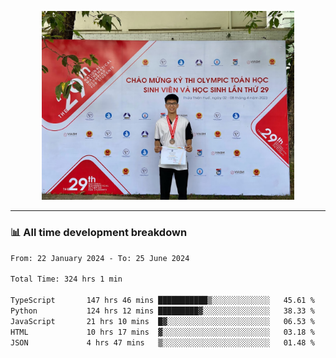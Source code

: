 <p align="center"><img src="asset/header.jpg" width="80%"/></p>

---
<!-- 
<details>
  <summary>📃 My Resume</summary>

### Education

- 📖 **Information Technology**\
📆 10/2021 - present\
📍 **Thang Long University** - Hoang Mai, Hanoi, Vietnam -->

<!-- ### Experience
- 👨‍💻 **Full Stack Web Intern**\
📆 09/2022 - 12/2023\
📍 **TECH 5S** -  Luu Huu Phuong, Phuong My Dinh I, Nam Tu Liem, Hanoi.


- 👨‍💻 **Full Stack Web Fresher**\
📆 1/2022 - 05/2023\
📍 **TECH 5S** -  Luu Huu Phuong, Phuong My Dinh I, Nam Tu Liem, Hanoi.

- 👨‍💻 **Frontend Web Fresher**\
📆 11/2023 - present\
📍 **White Neuron** -  Mau Luong, Ha Dong, Hanoi, Vietnam
</details> -->

### 📊 All time development breakdown

<!--START_SECTION:waka-->

```txt
From: 22 January 2024 - To: 25 June 2024

Total Time: 324 hrs 1 min

TypeScript       147 hrs 46 mins ███████████▒░░░░░░░░░░░░░   45.61 %
Python           124 hrs 12 mins █████████▓░░░░░░░░░░░░░░░   38.33 %
JavaScript       21 hrs 10 mins  █▓░░░░░░░░░░░░░░░░░░░░░░░   06.53 %
HTML             10 hrs 17 mins  ▓░░░░░░░░░░░░░░░░░░░░░░░░   03.18 %
JSON             4 hrs 47 mins   ▒░░░░░░░░░░░░░░░░░░░░░░░░   01.48 %
```

<!--END_SECTION:waka-->
